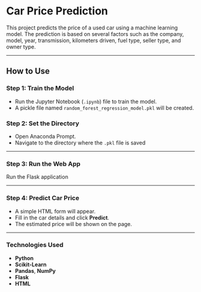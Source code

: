 # Car Price Prediction

This project predicts the price of a used car using a machine learning model. The prediction is based on several factors such as the company, model, year, transmission, kilometers driven, fuel type, seller type, and owner type.

---

## How to Use

### Step 1: Train the Model

- Run the Jupyter Notebook (`.ipynb`) file to train the model.
- A pickle file named `random_forest_regression_model.pkl` will be created.

### Step 2: Set the Directory

- Open Anaconda Prompt.
- Navigate to the directory where the `.pkl` file is saved


---
### Step 3: Run the Web App

Run the Flask application

---

### Step 4: Predict Car Price

- A simple HTML form will appear.
- Fill in the car details and click **Predict**.
- The estimated price will be shown on the page.

---

### Technologies Used

- **Python**
- **Scikit-Learn**
- **Pandas**, **NumPy**
- **Flask**
- **HTML**

